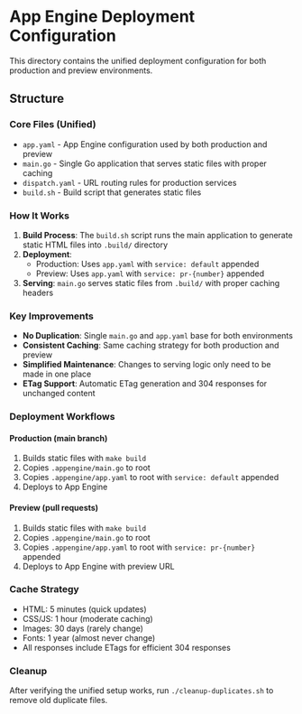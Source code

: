 # App Engine Deployment Configuration

This directory contains the unified deployment configuration for both production and preview environments.

## Structure

### Core Files (Unified)
- `app.yaml` - App Engine configuration used by both production and preview
- `main.go` - Single Go application that serves static files with proper caching
- `dispatch.yaml` - URL routing rules for production services
- `build.sh` - Build script that generates static files

### How It Works

1. **Build Process**: The `build.sh` script runs the main application to generate static HTML files into `.build/` directory
2. **Deployment**: 
   - Production: Uses `app.yaml` with `service: default` appended
   - Preview: Uses `app.yaml` with `service: pr-{number}` appended
3. **Serving**: `main.go` serves static files from `.build/` with proper caching headers

### Key Improvements

- **No Duplication**: Single `main.go` and `app.yaml` base for both environments
- **Consistent Caching**: Same caching strategy for both production and preview
- **Simplified Maintenance**: Changes to serving logic only need to be made in one place
- **ETag Support**: Automatic ETag generation and 304 responses for unchanged content

### Deployment Workflows

#### Production (main branch)
1. Builds static files with `make build`
2. Copies `.appengine/main.go` to root
3. Copies `.appengine/app.yaml` to root with `service: default` appended
4. Deploys to App Engine

#### Preview (pull requests)
1. Builds static files with `make build`
2. Copies `.appengine/main.go` to root
3. Copies `.appengine/app.yaml` to root with `service: pr-{number}` appended
4. Deploys to App Engine with preview URL

### Cache Strategy

- HTML: 5 minutes (quick updates)
- CSS/JS: 1 hour (moderate caching)
- Images: 30 days (rarely change)
- Fonts: 1 year (almost never change)
- All responses include ETags for efficient 304 responses

### Cleanup

After verifying the unified setup works, run `./cleanup-duplicates.sh` to remove old duplicate files.